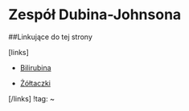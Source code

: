 # Zespół Dubina-Johnsona





##Linkujące do tej strony

[links]

- [Bilirubina](../../Badania/Laboratoryjne/Bilirubina.md)

- [Żółtaczki](./Żółtaczki.md)


[/links]
!tag:
~

